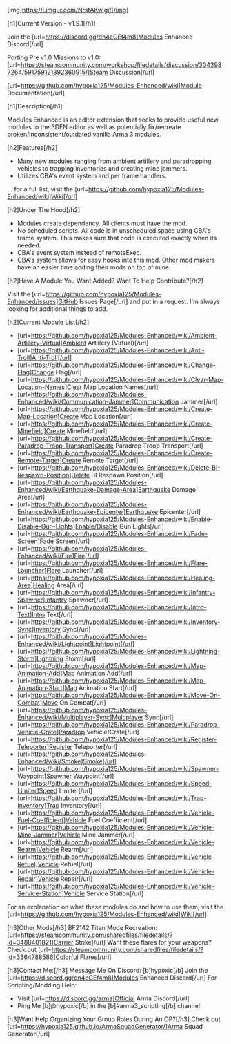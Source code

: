 [img]https://i.imgur.com/NrstAKw.gif[/img]

[h1]Current Version - v1.9.1[/h1]

Join the [url=https://discord.gg/dn4eGEf4m8]Modules Enhanced Discord[/url]

Porting Pre v1.0 Missions to v1.0: [url=https://steamcommunity.com/workshop/filedetails/discussion/3043987264/591759121392360915/]Steam Discussion[/url]

[url=https://github.com/hypoxia125/Modules-Enhanced/wiki]Module Documentation[/url]

[h1]Description[/h1]

Modules Enhanced is an editor extension that seeks to provide useful new modules to the 3DEN editor as well as potentially fix/recreate broken/inconsistent/outdated vanilla Arma 3 modules.

[h2]Features[/h2]
- Many new modules ranging from ambient artillery and paradropping vehicles to trapping inventories and creating mine jammers.
- Utilizes CBA's event system and per frame handlers.

... for a full list, visit the [url=https://github.com/hypoxia125/Modules-Enhanced/wiki]Wiki[/url]

[h2]Under The Hood[/h2]
- Modules create dependency. All clients must have the mod.
- No scheduled scripts. All code is in unscheduled space using CBA's frame system. This makes sure that code is executed exactly when its needed.
- CBA's event system instead of remoteExec.
- CBA's system allows for easy hooks into this mod. Other mod makers have an easier time adding their mods on top of mine.

[h2]Have A Module You Want Added? Want To Help Contribute?[/h2]

Visit the [url=https://github.com/hypoxia125/Modules-Enhanced/issues]GitHub Issues Page[/url] and put in a request. I'm always looking for additional things to add.

[h2]Current Module List[/h2]

- [url=https://github.com/hypoxia125/Modules-Enhanced/wiki/Ambient-Artillery-Virtual]Ambient Artillery (Virtual)[/url]
- [url=https://github.com/hypoxia125/Modules-Enhanced/wiki/Anti-Troll]Anti-Troll[/url]
- [url=https://github.com/hypoxia125/Modules-Enhanced/wiki/Change-Flag]Change Flag[/url]
- [url=https://github.com/hypoxia125/Modules-Enhanced/wiki/Clear-Map-Location-Names]Clear Map Location Names[/url]
- [url=https://github.com/hypoxia125/Modules-Enhanced/wiki/Communication-Jammer]Communication Jammer[/url]
- [url=https://github.com/hypoxia125/Modules-Enhanced/wiki/Create-Map-Location]Create Map Location[/url]
- [url=https://github.com/hypoxia125/Modules-Enhanced/wiki/Create-Minefield]Create Minefield[/url]
- [url=https://github.com/hypoxia125/Modules-Enhanced/wiki/Create-Paradrop-Troop-Transport]Create Paradrop Troop Transport[/url]
- [url=https://github.com/hypoxia125/Modules-Enhanced/wiki/Create-Remote-Target]Create Remote Target[/url]
- [url=https://github.com/hypoxia125/Modules-Enhanced/wiki/Delete-BI-Respawn-Position]Delete BI Respawn Position[/url]
- [url=https://github.com/hypoxia125/Modules-Enhanced/wiki/Earthquake-Damage-Area]Earthquake Damage Area[/url]
- [url=https://github.com/hypoxia125/Modules-Enhanced/wiki/Earthquake-Epicenter]Earthquake Epicenter[/url]
- [url=https://github.com/hypoxia125/Modules-Enhanced/wiki/Enable-Disable-Gun-Lights]Enable/Disable Gun Lights[/url]
- [url=https://github.com/hypoxia125/Modules-Enhanced/wiki/Fade-Screen]Fade Screen[/url]
- [url=https://github.com/hypoxia125/Modules-Enhanced/wiki/Fire]Fire[/url]
- [url=https://github.com/hypoxia125/Modules-Enhanced/wiki/Flare-Launcher]Flare Launcher[/url]
- [url=https://github.com/hypoxia125/Modules-Enhanced/wiki/Healing-Area]Healing Area[/url]
- [url=https://github.com/hypoxia125/Modules-Enhanced/wiki/Infantry-Spawner]Infantry Spawner[/url]
- [url=https://github.com/hypoxia125/Modules-Enhanced/wiki/Intro-Text]Intro Text[/url]
- [url=https://github.com/hypoxia125/Modules-Enhanced/wiki/Inventory-Sync]Inventory Sync[/url]
- [url=https://github.com/hypoxia125/Modules-Enhanced/wiki/Lightpoint]Lightpoint[/url]
- [url=https://github.com/hypoxia125/Modules-Enhanced/wiki/Lightning-Storm]Lightning Storm[/url]
- [url=https://github.com/hypoxia125/Modules-Enhanced/wiki/Map-Animation-Add]Map Animation Add[/url]
- [url=https://github.com/hypoxia125/Modules-Enhanced/wiki/Map-Animation-Start]Map Animation Start[/url]
- [url=https://github.com/hypoxia125/Modules-Enhanced/wiki/Move-On-Combat]Move On Combat[/url]
- [url=https://github.com/hypoxia125/Modules-Enhanced/wiki/Multiplayer-Sync]Multiplayer Sync[/url]
- [url=https://github.com/hypoxia125/Modules-Enhanced/wiki/Paradrop-Vehicle-Crate]Paradrop Vehicle/Crate[/url]
- [url=https://github.com/hypoxia125/Modules-Enhanced/wiki/Register-Teleporter]Register Teleporter[/url]
- [url=https://github.com/hypoxia125/Modules-Enhanced/wiki/Smoke]Smoke[/url]
- [url=https://github.com/hypoxia125/Modules-Enhanced/wiki/Spawner-Waypoint]Spawner Waypoint[/url]
- [url=https://github.com/hypoxia125/Modules-Enhanced/wiki/Speed-Limiter]Speed Limiter[/url]
- [url=https://github.com/hypoxia125/Modules-Enhanced/wiki/Trap-Inventory]Trap Inventory[/url]
- [url=https://github.com/hypoxia125/Modules-Enhanced/wiki/Vehicle-Fuel-Coefficient]Vehicle Fuel Coefficient[/url]
- [url=https://github.com/hypoxia125/Modules-Enhanced/wiki/Vehicle-Mine-Jammer]Vehicle Mine Jammer[/url]
- [url=https://github.com/hypoxia125/Modules-Enhanced/wiki/Vehicle-Rearm]Vehicle Rearm[/url]
- [url=https://github.com/hypoxia125/Modules-Enhanced/wiki/Vehicle-Refuel]Vehicle Refuel[/url]
- [url=https://github.com/hypoxia125/Modules-Enhanced/wiki/Vehicle-Repair]Vehicle Repair[/url]
- [url=https://github.com/hypoxia125/Modules-Enhanced/wiki/Vehicle-Service-Station]Vehicle Service Station[/url]

For an explanation on what these modules do and how to use them, visit the [url=https://github.com/hypoxia125/Modules-Enhanced/wiki]Wiki[/url]

[h3]Other Mods[/h3]
BF2142 Titan Mode Recreation: [url=https://steamcommunity.com/sharedfiles/filedetails/?id=3488401821]Carrier Strike[/url]
Want these flares for your weapons? Check out [url=https://steamcommunity.com/sharedfiles/filedetails/?id=3364788586]Colorful Flares[/url]

[h3]Contact Me:[/h3]
Message Me On Discord: [b]hypoxic[/b]
Join the [url=https://discord.gg/dn4eGEf4m8]Modules Enhanced Discord[/url]
For Scripting/Modding Help:
- Visit [url=https://discord.gg/arma]Official Arma Discord[/url]
- Ping Me [b]@hypoxic[/b] in the [b]#arma3_scripting[/b] channel

[h3]Want Help Organizing Your Group Roles During An OP?[/h3]
Check out [url=https://hypoxia125.github.io/ArmaSquadGenerator/]Arma Squad Generator[/url]